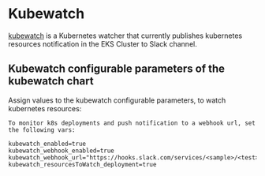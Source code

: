 # Kubewatch
[kubewatch](https://github.com/bitnami/charts/tree/master/upstreamed/kubewatch) is a Kubernetes watcher that currently publishes kubernetes resources notification in the EKS Cluster to Slack channel.


## Kubewatch configurable parameters of the kubewatch chart
Assign values to the kubewatch configurable parameters, to watch kubernetes resources:

```text
To monitor k8s deployments and push notification to a webhook url, set the following vars:

kubewatch_enabled=true
kubewatch_webhook_enabled=true
kubewatch_webhook_url="https://hooks.slack.com/services/<sample>/<test>/<token>"
kubewatch_resourcesToWatch_deployment=true
```
